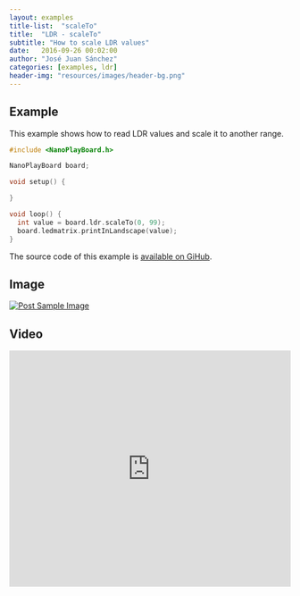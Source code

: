 ```yaml
---
layout: examples
title-list:  "scaleTo"
title:  "LDR - scaleTo"
subtitle: "How to scale LDR values"
date:   2016-09-26 00:02:00
author: "José Juan Sánchez"
categories: [examples, ldr]
header-img: "resources/images/header-bg.png"
---
```


## Example
This example shows how to read LDR values and scale it to another range.

```c++
#include <NanoPlayBoard.h>

NanoPlayBoard board;

void setup() {

}

void loop() {
  int value = board.ldr.scaleTo(0, 99);
  board.ledmatrix.printInLandscape(value);
}
```

The source code of this example is [available on GiHub][1].

## Image
<a href="#">
    <img class="img-responsive" src="{{ site.baseurl }}/resources/images/bluetooth_beach.jpg" alt="Post Sample Image">
</a>

## Video
<iframe width="100%" height="423" src="https://www.youtube.com/embed/NiuZJAB38TI" frameborder="0" allowfullscreen></iframe>

[1]: https://github.com/josejuansanchez/NanoPlayBoard-Arduino-Library/tree/master/examples